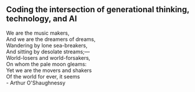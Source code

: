 
## Coding the intersection of generational thinking, technology, and AI

We are the music makers,\
    And we are the dreamers of dreams,\
Wandering by lone sea-breakers,\
    And sitting by desolate streams;—\
World-losers and world-forsakers,\
    On whom the pale moon gleams:\
Yet we are the movers and shakers\
    Of the world for ever, it seems\
                         - Arthur O'Shaughnessy
